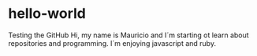 # hello-world
Testing the GitHub
Hi, my name is Mauricio and I´m starting ot learn about repositories and programming. 
I´m enjoying javascript and ruby.

